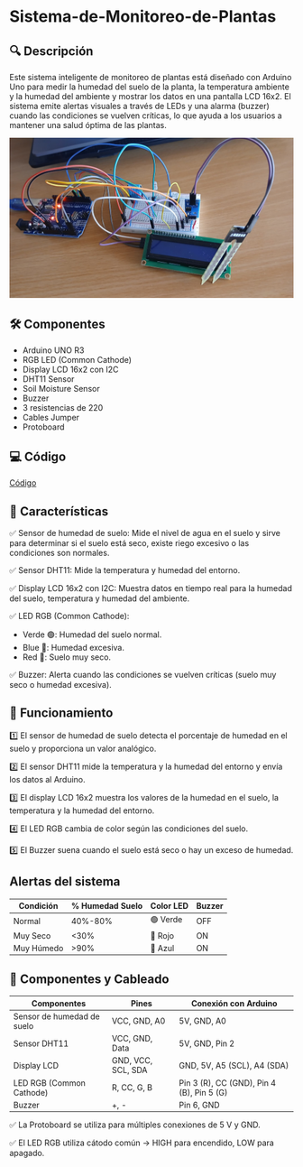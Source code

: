 # Sistema-de-Monitoreo-de-Plantas

## 🔍 Descripción
Este sistema inteligente de monitoreo de plantas está diseñado con Arduino Uno para medir la humedad del suelo de la planta, la temperatura ambiente y la humedad del ambiente y mostrar los datos en una pantalla LCD 16x2. El sistema emite alertas visuales a través de LEDs y una alarma (buzzer) cuando las condiciones se vuelven críticas, lo que ayuda a los usuarios a mantener una salud óptima de las plantas.

![alt text](./Imagenes/Montaje.jpeg)

## 🛠️ Componentes
- Arduino UNO R3
- RGB LED (Common Cathode)
- Display LCD 16x2 con I2C
- DHT11 Sensor
- Soil Moisture Sensor
- Buzzer
- 3 resistencias de 220
- Cables Jumper
- Protoboard

## 💻 Código
[Código](./Main/Main.ino)

## 📌 Características
✅ Sensor de humedad de suelo: Mide el nivel de agua en el suelo y sirve para determinar si el suelo está seco, existe riego excesivo o las condiciones son normales. 

✅ Sensor DHT11: Mide la temperatura y humedad del entorno.

✅ Display LCD 16x2 con I2C: Muestra datos en tiempo real para la humedad del suelo, temperatura y humedad del ambiente. 

✅ LED RGB (Common Cathode): 
- Verde 🟢: Humedad del suelo normal. 
- Blue 🔵: Humedad excesiva. 
- Red 🔴: Suelo muy seco. 

✅ Buzzer: Alerta cuando las condiciones se vuelven críticas (suelo muy seco o humedad excesiva). 

## 📌 Funcionamiento
1️⃣ El sensor de humedad de suelo detecta el porcentaje de humedad en el suelo y proporciona un valor analógico.

2️⃣ El sensor DHT11 mide la temperatura y la humedad del entorno y envía los datos al Arduino. 

3️⃣ El display LCD 16x2 muestra los valores de la humedad en el suelo, la temperatura y la humedad del entorno.

4️⃣ El LED RGB cambia de color según las condiciones del suelo. 

5️⃣ El Buzzer suena cuando el suelo está seco o hay un exceso de humedad.

## Alertas del sistema
| Condición                  | % Humedad Suelo | Color LED    | Buzzer  |
|----------------------------|-----------------|--------------|---------|
| Normal                     |   40%-80%       |🟢 Verde      | OFF    |
| Muy Seco                   |   <30%          |🔴 Rojo       | ON     |
| Muy Húmedo                 |   >90%          |🔵 Azul       | ON     |

## 📌 Componentes y Cableado 
| Componentes                | Pines               | Conexión con Arduino                      |
|----------------------------|---------------------|-------------------------------------------|
| Sensor de humedad de suelo | VCC, GND, A0        | 5V, GND, A0                               |
| Sensor DHT11               | VCC, GND, Data      | 5V, GND, Pin 2                            |  
| Display LCD                | GND, VCC, SCL, SDA  | GND, 5V, A5 (SCL), A4 (SDA)               |        
| LED RGB (Common Cathode)   | R, CC, G, B         | Pin 3 (R), CC (GND), Pin 4 (B), Pin 5 (G) | 
| Buzzer                     | +, -                | Pin 6, GND                                |

✅ La Protoboard se utiliza para múltiples conexiones de 5 V y GND. 

✅ El LED RGB utiliza cátodo común → HIGH para encendido, LOW para apagado.